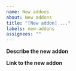 ```yaml
---
name: New addons
about: New addons
title: "[New addon] ..."
labels: new-addons
assignees: ""
---
```


**Describe the new addon**

<!-- A description of the new addon. -->

**Link to the new addon**

<!-- Add a link to the new addon here. -->
